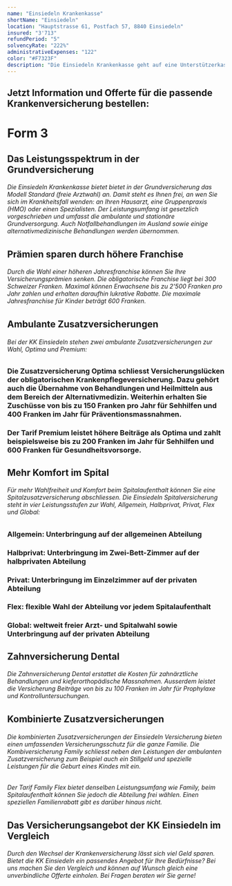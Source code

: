 ```yaml
---
name: "Einsiedeln Krankenkasse"
shortName: "Einsiedeln"
location: "Hauptstrasse 61, Postfach 57, 8840 Einsiedeln"
insured: "3'713"
refundPeriod: "5"
solvencyRate: "222%"
administrativeExpenses: "122"
color: "#F7323F"
description: "Die Einsiedeln Krankenkasse geht auf eine Unterstützerkasse der Schneider und Weber aus dem Jahr 1825 zurück, die bis 1857 existierte. Im Jahr 1871 wurde der Versicherer schliesslich als Verein der Bäcker- und Metzgerzunft gegründet. Die Krankenversicherung zeichnet sich durch eine starke Verbundenheit zur Region und ein umfassendes Leistungsangebot aus."
---
```


## Jetzt Information und Offerte für die passende Krankenversicherung bestellen:

# Form 3

## Das Leistungsspektrum in der Grundversicherung

###### Die Einsiedeln Krankenkasse bietet bietet in der Grundversicherung das Modell Standard (freie Arztwahl) an. Damit steht es Ihnen frei, an wen Sie sich im Krankheitsfall wenden: an Ihren Hausarzt, eine Gruppenpraxis (HMO) oder einen Spezialisten. Der Leistungsumfang ist gesetzlich vorgeschrieben und umfasst die ambulante und stationäre Grundversorgung. Auch Notfallbehandlungen im Ausland sowie einige alternativmedizinische Behandlungen werden übernommen.

## Prämien sparen durch höhere Franchise

###### Durch die Wahl einer höheren Jahresfranchise können Sie Ihre Versicherungsprämien senken. Die obligatorische Franchise liegt bei 300 Schweizer Franken. Maximal können Erwachsene bis zu 2'500 Franken pro Jahr zahlen und erhalten daraufhin lukrative Rabatte. Die maximale Jahresfranchise für Kinder beträgt 600 Franken.

## Ambulante Zusatzversicherungen

###### Bei der KK Einsiedeln stehen zwei ambulante Zusatzversicherungen zur Wahl, Optima und Premium:

### Die Zusatzversicherung Optima schliesst Versicherungslücken der obligatorischen Krankenpflegeversicherung. Dazu gehört auch die Übernahme von Behandlungen und Heilmitteln aus dem Bereich der Alternativmedizin. Weiterhin erhalten Sie Zuschüsse von bis zu 150 Franken pro Jahr für Sehhilfen und 400 Franken im Jahr für Präventionsmassnahmen.

### Der Tarif Premium leistet höhere Beiträge als Optima und zahlt beispielsweise bis zu 200 Franken im Jahr für Sehhilfen und 600 Franken für Gesundheitsvorsorge.

## Mehr Komfort im Spital

###### Für mehr Wahlfreiheit und Komfort beim Spitalaufenthalt können Sie eine Spitalzusatzversicherung abschliessen. Die Einsiedeln Spitalversicherung steht in vier Leistungsstufen zur Wahl, Allgemein, Halbprivat, Privat, Flex und Global:

### Allgemein: Unterbringung auf der allgemeinen Abteilung

### Halbprivat: Unterbringung im Zwei-Bett-Zimmer auf der halbprivaten Abteilung

### Privat: Unterbringung im Einzelzimmer auf der privaten Abteilung

### Flex: flexible Wahl der Abteilung vor jedem Spitalaufenthalt

### Global: weltweit freier Arzt- und Spitalwahl sowie Unterbringung auf der privaten Abteilung

## Zahnversicherung Dental

###### Die Zahnversicherung Dental erstattet die Kosten für zahnärztliche Behandlungen und kieferorthopädische Massnahmen. Ausserdem leistet die Versicherung Beiträge von bis zu 100 Franken im Jahr für Prophylaxe und Kontrolluntersuchungen.

## Kombinierte Zusatzversicherungen

###### Die kombinierten Zusatzversicherungen der Einsiedeln Versicherung bieten einen umfassenden Versicherungsschutz für die ganze Familie. Die Kombiversicherung Family schliesst neben den Leistungen der ambulanten Zusatzversicherung zum Beispiel auch ein Stillgeld und spezielle Leistungen für die Geburt eines Kindes mit ein.

###### Der Tarif Family Flex bietet denselben Leistungsumfang wie Family, beim Spitalaufenthalt können Sie jedoch die Abteilung frei wählen. Einen speziellen Familienrabatt gibt es darüber hinaus nicht.

## Das Versicherungsangebot der KK Einsiedeln im Vergleich

###### Durch den Wechsel der Krankenversicherung lässt sich viel Geld sparen. Bietet die KK Einsiedeln ein passendes Angebot für Ihre Bedürfnisse? Bei uns machen Sie den Vergleich und können auf Wunsch gleich eine unverbindliche Offerte einholen. Bei Fragen beraten wir Sie gerne!
